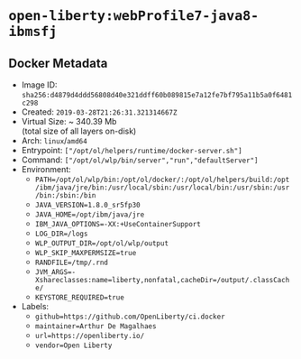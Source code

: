 # `open-liberty:webProfile7-java8-ibmsfj`

## Docker Metadata

- Image ID: `sha256:d4879d4ddd56808d40e321ddff60b089815e7a12fe7bf795a11b5a0f6481c298`
- Created: `2019-03-28T21:26:31.321314667Z`
- Virtual Size: ~ 340.39 Mb  
  (total size of all layers on-disk)
- Arch: `linux`/`amd64`
- Entrypoint: `["/opt/ol/helpers/runtime/docker-server.sh"]`
- Command: `["/opt/ol/wlp/bin/server","run","defaultServer"]`
- Environment:
  - `PATH=/opt/ol/wlp/bin:/opt/ol/docker/:/opt/ol/helpers/build:/opt/ibm/java/jre/bin:/usr/local/sbin:/usr/local/bin:/usr/sbin:/usr/bin:/sbin:/bin`
  - `JAVA_VERSION=1.8.0_sr5fp30`
  - `JAVA_HOME=/opt/ibm/java/jre`
  - `IBM_JAVA_OPTIONS=-XX:+UseContainerSupport`
  - `LOG_DIR=/logs`
  - `WLP_OUTPUT_DIR=/opt/ol/wlp/output`
  - `WLP_SKIP_MAXPERMSIZE=true`
  - `RANDFILE=/tmp/.rnd`
  - `JVM_ARGS=-Xshareclasses:name=liberty,nonfatal,cacheDir=/output/.classCache/`
  - `KEYSTORE_REQUIRED=true`
- Labels:
  - `github=https://github.com/OpenLiberty/ci.docker`
  - `maintainer=Arthur De Magalhaes`
  - `url=https://openliberty.io/`
  - `vendor=Open Liberty`
